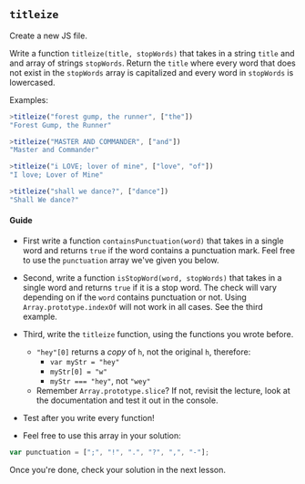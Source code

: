 ## `titleize`

Create a new JS file.

Write a function `titleize(title, stopWords)` that takes in a string `title`
and and array of strings `stopWords`. Return the `title` where every word that does not exist in the `stopWords` array is capitalized and every word in `stopWords` is lowercased.

Examples:
```javascript
>titleize("forest gump, the runner", ["the"])
"Forest Gump, the Runner"

>titleize("MASTER AND COMMANDER", ["and"])
"Master and Commander"

>titleize("i LOVE; lover of mine", ["love", "of"])
"I love; Lover of Mine"

>titleize("shall we dance?", ["dance"])
"Shall We dance?"
```

#### Guide
* First write a function `containsPunctuation(word)` that takes in a single word and returns `true` if the word contains a punctuation mark. Feel free to use the `punctuation` array we've given you below.

* Second, write a function `isStopWord(word, stopWords)` that takes in a single word and returns `true` if it is a stop word. The check will vary depending on if the `word` contains punctuation or not. Using `Array.prototype.indexOf` will not work in all cases. See the third example.

* Third, write the `titleize` function, using the functions you wrote before.
  - `"hey"[0]` returns a *copy* of `h`, not the original `h`, therefore:
    * `var myStr = "hey"`
    * `myStr[0] = "w"`
    * `myStr === "hey"`, not `"wey"`
  - Remember `Array.prototype.slice`? If not, revisit the lecture, look at the documentation and test it out in the console.

* Test after you write every function!

* Feel free to use this array in your solution:
```js
var punctuation = [";", "!", ".", "?", ",", "-"];
```

Once you're done, check your solution in the next lesson.
